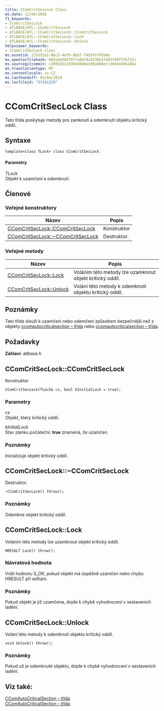 ```yaml
---
title: CComCritSecLock Class
ms.date: 11/04/2016
f1_keywords:
- CComCritSecLock
- ATLBASE/ATL::CComCritSecLock
- ATLBASE/ATL::CComCritSecLock::CComCritSecLock
- ATLBASE/ATL::CComCritSecLock::Lock
- ATLBASE/ATL::CComCritSecLock::Unlock
helpviewer_keywords:
- CComCritSecLock class
ms.assetid: 223152a1-86c3-4ef9-89a7-f455fe791b0e
ms.openlocfilehash: 045e64504707fa8978c8236b376037d9f57bf12c
ms.sourcegitcommit: c3093251193944840e3d0a068ecc30e6449624ba
ms.translationtype: MT
ms.contentlocale: cs-CZ
ms.lasthandoff: 03/04/2019
ms.locfileid: "57261229"
---
```

# <a name="ccomcritseclock-class"></a>CComCritSecLock Class

Tato třída poskytuje metody pro zamknutí a odemknutí objektu kritický oddíl.

## <a name="syntax"></a>Syntaxe

```
template<class TLock> class CComCritSecLock
```

#### <a name="parameters"></a>Parametry

*TLock*<br/>
Objekt k uzamčení a odemknutí.

## <a name="members"></a>Členové

### <a name="public-constructors"></a>Veřejné konstruktory

|Název|Popis|
|----------|-----------------|
|[CComCritSecLock::CComCritSecLock](#ctor)|Konstruktor|
|[CComCritSecLock::~CComCritSecLock](#dtor)|Destruktor.|

### <a name="public-methods"></a>Veřejné metody

|Název|Popis|
|----------|-----------------|
|[CComCritSecLock::Lock](#lock)|Voláním této metody lze uzamknout objekt kritický oddíl.|
|[CComCritSecLock::Unlock](#unlock)|Volání této metody k odemknutí objektu kritický oddíl.|

## <a name="remarks"></a>Poznámky

Tato třída slouží k uzamčení nebo odemčení způsobem bezpečnější než s objekty [ccomautocriticalsection – třída](../../atl/reference/ccomcriticalsection-class.md) nebo [ccomautocriticalsection – třída](../../atl/reference/ccomautocriticalsection-class.md).

## <a name="requirements"></a>Požadavky

**Záhlaví:** atlbase.h

##  <a name="ctor"></a>  CComCritSecLock::CComCritSecLock

Konstruktor

```
CComCritSecLock(TLock& cs, bool bInitialLock = true);
```

### <a name="parameters"></a>Parametry

*cs*<br/>
Objekt, který kritický oddíl.

*bInitialLock*<br/>
Stav zámku počáteční: **true** znamená, že uzamčen.

### <a name="remarks"></a>Poznámky

Inicializuje objekt kritický oddíl.

##  <a name="dtor"></a>  CComCritSecLock::~CComCritSecLock

Destruktor.

```
~CComCritSecLock() throw();
```

### <a name="remarks"></a>Poznámky

Odemkne objekt kritický oddíl.

##  <a name="lock"></a>  CComCritSecLock::Lock

Voláním této metody lze uzamknout objekt kritický oddíl.

```
HRESULT Lock() throw();
```

### <a name="return-value"></a>Návratová hodnota

Vrátí hodnotu S_OK, pokud objekt má úspěšně uzamčen nebo chybu HRESULT při selhání.

### <a name="remarks"></a>Poznámky

Pokud objekt je již uzamčena, dojde k chybě vyhodnocení v sestaveních ladění.

##  <a name="unlock"></a>  CComCritSecLock::Unlock

Volání této metody k odemknutí objektu kritický oddíl.

```
void Unlock() throw();
```

### <a name="remarks"></a>Poznámky

Pokud už je odemknuté objektu, dojde k chybě vyhodnocení v sestaveních ladění.

## <a name="see-also"></a>Viz také:

[CComAutoCriticalSection – třída](../../atl/reference/ccomcriticalsection-class.md)<br/>
[CComAutoCriticalSection – třída](../../atl/reference/ccomautocriticalsection-class.md)
